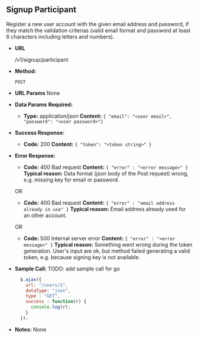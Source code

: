 **Signup Participant**
----
  Register a new user account with the given email address and password, if they match the validation criterias (valid email format and password at least 6 characters including letters and numbers).

* **URL**

  /v1/signup/participant

* **Method:**

  `POST`

*  **URL Params**
  None

* **Data Params**
  **Required:**
  * **Type:** application/json
    **Content:** `{ "email": "<user email>", "password": "<user password>"}`

* **Success Response:**

  * **Code:** 200
    **Content:** `{ "token": "<token string>" }`

* **Error Response:**

  * **Code:** 400 Bad request
    **Content:** `{ "error" : "<error message>" }`
    **Typical reason:** Data format (json body of the Post request) wrong, e.g. missing key for email or password.

  OR

  * **Code:** 400 Bad request
    **Content:** `{ "error" : "email address already in use" }`
    **Typical reason:** Email address already used for an other account.

  OR

  * **Code:** 500 Internal server error
    **Content:** `{ "error" : "<error message>" }`
    **Typical reason:** Something went wrong during the token generation. User's input are ok, but method failed generating a valid token, e.g. because signing key is not available.

* **Sample Call:**
  TODO: add sample call for go

  ```javascript
    $.ajax({
      url: "/users/1",
      dataType: "json",
      type : "GET",
      success : function(r) {
        console.log(r);
      }
    });
  ```
* **Notes:**
  None
